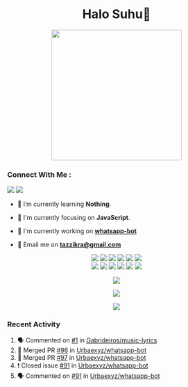 <h1 align="center">Halo Suhu👋</h1>

<p align="center"><img src="https://avatars.githubusercontent.com/Urbaexyz" width="300" height="300"></p>

<h3 align="left">Connect With Me :</h3>
<a href="https://facebook.com/thoriqazzikra"><img src="https://img.icons8.com/color/48/000000/facebook.png"></a> <a href="https://instagram.com/thoriqazzikraa"><img src="https://img.icons8.com/fluency/48/000000/instagram-new.png"></a>

- 🌱 I’m currently learning **Nothing**.

- 👀 I'm currently focusing on **JavaScript**.

- 📝 I'm currently working on **[whatsapp-bot](https://github.com/Urbaexyz/whatsapp-bot)**

- 📩 Email me on **tazzikra@gmail.com**  


<p align="center">
  <img src="https://img.shields.io/badge/-JavaScript-black?style=flat-square&logo=javascript" />
  <img src="https://img.shields.io/badge/-Node.js-black?style=flat-square&logo=Node.js" />
  <img src="https://img.shields.io/badge/-HTML5-black?style=flat-square&logo=html5&logoColor=e34f26" />
  <img src="https://img.shields.io/badge/-CSS3-black?style=flat-square&logo=css3&logoColor=1572b6" />
  <img src="https://img.shields.io/badge/-Git-black?style=flat-square&logo=git" />
  <img src="https://img.shields.io/badge/-GitHub-black?style=flat-square&logo=github" /> <br>
  <img src="https://img.shields.io/badge/-Python-black?style=flat-square&logo=python" />
  <img src="https://img.shields.io/badge/-React-black?style=flat-square&logo=react" />
  <img src="https://img.shields.io/badge/-Redux-black?style=flat-square&logo=redux" />
  <img src="https://img.shields.io/badge/-Windows-black?style=flat-square&logo=windows" />
  <img src="https://img.shields.io/badge/-VS_Code-black?style=flat-square&logo=visual-studio-code" />
  <img src="https://img.shields.io/badge/-SQLite3-black?style=flat-square&logo=sqlite" />
</p>

<p align="center">
  <a href="https://github.com/Urbaexyz/whatsapp-bot"><img src="https://github-readme-stats.vercel.app/api/pin?username=Urbaexyz&repo=whatsapp-bot&bg_color=30,e96443,904e95&title_color=fff&text_color=fff&icon_color=fff&hide_border=true&show_owner=true&show_icons=true" /></a></p>
 
<p align="center"> 
  <img src="https://github-readme-stats.vercel.app/api?username=Urbaexyz&bg_color=30,e96443,904e95&title_color=fff&count_private=true&include_all_commits=false&text_color=fff&icon_color=fff&hide_border=true&show_icons=true" /></p>
  
<p align="center">
  <img src="https://github-readme-stats.vercel.app/api/top-langs?username=Urbaexyz&bg_color=30,e96443,904e95&title_color=fff&text_color=fff&hide_border=true&show_icons=true&layout=compact" /></p>

### Recent Activity

<!--START_SECTION:activity-->
1. 🗣 Commented on [#1](https://github.com/Gabrideiros/music-lyrics/issues/1) in [Gabrideiros/music-lyrics](https://github.com/Gabrideiros/music-lyrics)
2. 🎉 Merged PR [#96](https://github.com/Urbaexyz/whatsapp-bot/pull/96) in [Urbaexyz/whatsapp-bot](https://github.com/Urbaexyz/whatsapp-bot)
3. 🎉 Merged PR [#97](https://github.com/Urbaexyz/whatsapp-bot/pull/97) in [Urbaexyz/whatsapp-bot](https://github.com/Urbaexyz/whatsapp-bot)
4. ❗️ Closed issue [#91](https://github.com/Urbaexyz/whatsapp-bot/issues/91) in [Urbaexyz/whatsapp-bot](https://github.com/Urbaexyz/whatsapp-bot)
5. 🗣 Commented on [#91](https://github.com/Urbaexyz/whatsapp-bot/issues/91) in [Urbaexyz/whatsapp-bot](https://github.com/Urbaexyz/whatsapp-bot)
<!--END_SECTION:activity-->

